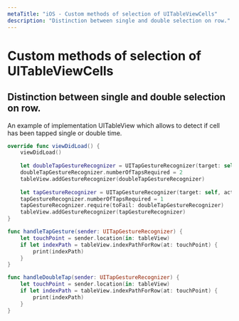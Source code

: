 ```yaml
---
metaTitle: "iOS - Custom methods of selection of UITableViewCells"
description: "Distinction between single and double selection on row."
---
```


# Custom methods of selection of UITableViewCells




## Distinction between single and double selection on row.


An example of implementation UITableView which allows to detect if cell has been tapped single or double time.

```swift
override func viewDidLoad() {
    viewDidLoad()
    
    let doubleTapGestureRecognizer = UITapGestureRecognizer(target: self, action: #selector(handleDoubleTap(sender:)))
    doubleTapGestureRecognizer.numberOfTapsRequired = 2
    tableView.addGestureRecognizer(doubleTapGestureRecognizer)
    
    let tapGestureRecognizer = UITapGestureRecognizer(target: self, action: #selector(handleTapGesture(sender:)))
    tapGestureRecognizer.numberOfTapsRequired = 1
    tapGestureRecognizer.require(toFail: doubleTapGestureRecognizer)
    tableView.addGestureRecognizer(tapGestureRecognizer)
}

func handleTapGesture(sender: UITapGestureRecognizer) {
    let touchPoint = sender.location(in: tableView)
    if let indexPath = tableView.indexPathForRow(at: touchPoint) {
        print(indexPath)
    }
}

func handleDoubleTap(sender: UITapGestureRecognizer) {
    let touchPoint = sender.location(in: tableView)
    if let indexPath = tableView.indexPathForRow(at: touchPoint) {
        print(indexPath)
    }
}

```

